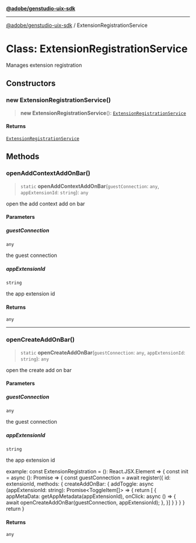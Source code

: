 [**@adobe/genstudio-uix-sdk**](../README.md)

***

[@adobe/genstudio-uix-sdk](../globals.md) / ExtensionRegistrationService

# Class: ExtensionRegistrationService

Manages extension registration

## Constructors

### new ExtensionRegistrationService()

> **new ExtensionRegistrationService**(): [`ExtensionRegistrationService`](ExtensionRegistrationService.md)

#### Returns

[`ExtensionRegistrationService`](ExtensionRegistrationService.md)

## Methods

### openAddContextAddOnBar()

> `static` **openAddContextAddOnBar**(`guestConnection`: `any`, `appExtensionId`: `string`): `any`

open the add context add on bar

#### Parameters

##### guestConnection

`any`

the guest connection

##### appExtensionId

`string`

the app extension id

#### Returns

`any`

***

### openCreateAddOnBar()

> `static` **openCreateAddOnBar**(`guestConnection`: `any`, `appExtensionId`: `string`): `any`

open the create add on bar

#### Parameters

##### guestConnection

`any`

the guest connection

##### appExtensionId

`string`

the app extension id

example:
       const ExtensionRegistration = (): React.JSX.Element => {
           const init = async (): Promise<void> => {
           const guestConnection = await register({
               id: extensionId,
               methods: {
               createAddOnBar: {
                   addToggle: async (appExtensionId: string): Promise<ToggleItem[]> => {
                   return [
                       {
                       appMetaData: getAppMetadata(appExtensionId),
                       onClick: async () => {
                           await openCreateAddOnBar(guestConnection, appExtensionId);
                       },
                       }]
                   }
               }
               }
           }
           return <ExtensionRegistration />
       }

#### Returns

`any`
